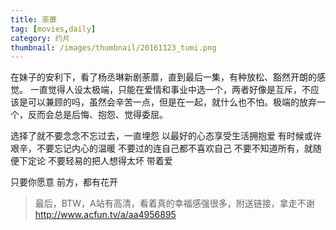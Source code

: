 ```yaml
---
title: 荼蘼
tag: [movies,daily]
category: 约片
thumbnail: /images/thumbnail/20161123_tumi.png
---
```

在妹子的安利下，看了杨丞琳新剧荼蘼，直到最后一集，有种放松、豁然开朗的感觉。
一直觉得人设太极端，只能在爱情和事业中选一个，两者好像是互斥，不应该是可以兼顾的吗，虽然会辛苦一点，但是在一起，就什么也不怕。极端的放弃一个，反而会总是后悔、抱怨、觉得委屈。

选择了就不要念念不忘过去，一直埋怨
以最好的心态享受生活拥抱爱
有时候或许艰辛，不要忘记内心的温暖
不要过的连自己都不喜欢自己
不要不知道所有，就随便下定论
不要轻易的把人想得太坏
带着爱

只要你愿意
前方，都有花开

> 最后，BTW，A站有高清，看着真的幸福感强很多，附送链接，拿走不谢
> http://www.acfun.tv/a/aa4956895